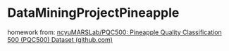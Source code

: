 # DataMiningProjectPineapple

homework from: [ncyuMARSLab/PQC500: Pineapple Quality Classification 500 (PQC500) Dataset (github.com)](https://github.com/ncyuMARSLab/PQC500)